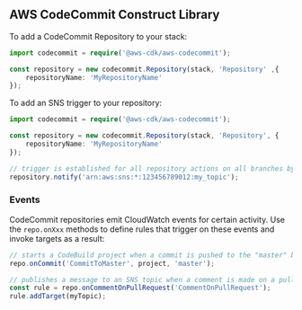 ## AWS CodeCommit Construct Library

To add a CodeCommit Repository to your stack:

```ts
import codecommit = require('@aws-cdk/aws-codecommit');

const repository = new codecommit.Repository(stack, 'Repository' ,{
    repositoryName: 'MyRepositoryName'
});
```

To add an SNS trigger to your repository:

```ts
import codecommit = require('@aws-cdk/aws-codecommit');

const repository = new codecommit.Repository(stack, 'Repository', {
    repositoryName: 'MyRepositoryName'
});

// trigger is established for all repository actions on all branches by default.
repository.notify('arn:aws:sns:*:123456789012:my_topic');
```

### Events

CodeCommit repositories emit CloudWatch events for certain activity. Use the
`repo.onXxx` methods to define rules that trigger on these events and invoke
targets as a result:

```ts
// starts a CodeBuild project when a commit is pushed to the "master" branch of the repo
repo.onCommit('CommitToMaster', project, 'master');

// publishes a message to an SNS topic when a comment is made on a pull request
const rule = repo.onCommentOnPullRequest('CommentOnPullRequest');
rule.addTarget(myTopic);
```
